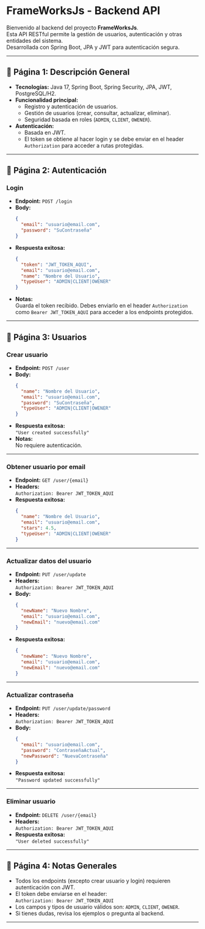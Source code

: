 # FrameWorksJs - Backend API

Bienvenido al backend del proyecto **FrameWorksJs**.  
Esta API RESTful permite la gestión de usuarios, autenticación y otras entidades del sistema.  
Desarrollada con Spring Boot, JPA y JWT para autenticación segura.

---

## 📄 Página 1: Descripción General

- **Tecnologías:** Java 17, Spring Boot, Spring Security, JPA, JWT, PostgreSQL/H2.
- **Funcionalidad principal:**  
  - Registro y autenticación de usuarios.
  - Gestión de usuarios (crear, consultar, actualizar, eliminar).
  - Seguridad basada en roles (`ADMIN`, `CLIENT`, `OWENER`).
- **Autenticación:**  
  - Basada en JWT.  
  - El token se obtiene al hacer login y se debe enviar en el header `Authorization` para acceder a rutas protegidas.

---

## 📄 Página 2: Autenticación

### Login

- **Endpoint:** `POST /login`
- **Body:**
  ```json
  {
    "email": "usuario@email.com",
    "password": "SuContraseña"
  }
  ```
- **Respuesta exitosa:**
  ```json
  {
    "token": "JWT_TOKEN_AQUI",
    "email": "usuario@email.com",
    "name": "Nombre del Usuario",
    "typeUser": "ADMIN|CLIENT|OWENER"
  }
  ```
- **Notas:**  
  Guarda el token recibido. Debes enviarlo en el header `Authorization` como `Bearer JWT_TOKEN_AQUI` para acceder a los endpoints protegidos.

---

## 📄 Página 3: Usuarios

### Crear usuario

- **Endpoint:** `POST /user`
- **Body:**
  ```json
  {
    "name": "Nombre del Usuario",
    "email": "usuario@email.com",
    "password": "SuContraseña",
    "typeUser": "ADMIN|CLIENT|OWENER"
  }
  ```
- **Respuesta exitosa:**  
  `"User created successfully"`
- **Notas:**  
  No requiere autenticación.

---

### Obtener usuario por email

- **Endpoint:** `GET /user/{email}`
- **Headers:**  
  `Authorization: Bearer JWT_TOKEN_AQUI`
- **Respuesta exitosa:**
  ```json
  {
    "name": "Nombre del Usuario",
    "email": "usuario@email.com",
    "stars": 4.5,
    "typeUser": "ADMIN|CLIENT|OWENER"
  }
  ```

---

### Actualizar datos del usuario

- **Endpoint:** `PUT /user/update`
- **Headers:**  
  `Authorization: Bearer JWT_TOKEN_AQUI`
- **Body:**
  ```json
  {
    "newName": "Nuevo Nombre",
    "email": "usuario@email.com",
    "newEmail": "nuevo@email.com"
  }
  ```
- **Respuesta exitosa:**  
  ```json
  {
    "newName": "Nuevo Nombre",
    "email": "usuario@email.com",
    "newEmail": "nuevo@email.com"
  }
  ```

---

### Actualizar contraseña

- **Endpoint:** `PUT /user/update/password`
- **Headers:**  
  `Authorization: Bearer JWT_TOKEN_AQUI`
- **Body:**
  ```json
  {
    "email": "usuario@email.com",
    "password": "ContraseñaActual",
    "newPassword": "NuevaContraseña"
  }
  ```
- **Respuesta exitosa:**  
  `"Password updated successfully"`

---

### Eliminar usuario

- **Endpoint:** `DELETE /user/{email}`
- **Headers:**  
  `Authorization: Bearer JWT_TOKEN_AQUI`
- **Respuesta exitosa:**  
  `"User deleted successfully"`

---

## 📄 Página 4: Notas Generales

- Todos los endpoints (excepto crear usuario y login) requieren autenticación con JWT.
- El token debe enviarse en el header:  
  `Authorization: Bearer JWT_TOKEN_AQUI`
- Los campos y tipos de usuario válidos son: `ADMIN`, `CLIENT`, `OWENER`.
- Si tienes dudas, revisa los ejemplos o pregunta al backend.

---
